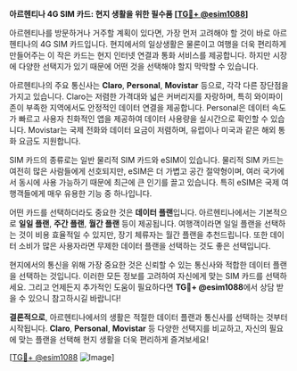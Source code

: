 **아르헨티나 4G SIM 카드: 현지 생활을 위한 필수품 [[TG💪+ @esim1088](https://t.me/s/esim1088)]**

아르헨티나를 방문하거나 거주할 계획이 있다면, 가장 먼저 고려해야 할 것이 바로 아르헨티나의 4G SIM 카드입니다. 현지에서의 일상생활은 물론이고 여행을 더욱 편리하게 만들어주는 이 작은 카드는 현지 인터넷 연결과 통화 서비스를 제공합니다. 하지만 시장에 다양한 선택지가 있기 때문에 어떤 것을 선택해야 할지 막막할 수 있습니다.

아르헨티나의 주요 통신사는 **Claro**, **Personal**, **Movistar** 등으로, 각각 다른 장단점을 가지고 있습니다. Claro는 저렴한 가격대와 넓은 커버리지를 자랑하며, 특히 와이파이 존이 부족한 지역에서도 안정적인 데이터 연결을 제공합니다. Personal은 데이터 속도가 빠르고 사용자 친화적인 앱을 제공하여 데이터 사용량을 실시간으로 확인할 수 있습니다. Movistar는 국제 전화와 데이터 요금이 저렴하며, 유럽이나 미국과 같은 해외 통화 요금도 지원합니다.

SIM 카드의 종류로는 일반 물리적 SIM 카드와 eSIM이 있습니다. 물리적 SIM 카드는 여전히 많은 사람들에게 선호되지만, eSIM은 더 가볍고 공간 절약형이며, 여러 국가에서 동시에 사용 가능하기 때문에 최근에 큰 인기를 끌고 있습니다. 특히 eSIM은 국제 여행객들에게 매우 유용한 기능 중 하나입니다.

어떤 카드를 선택하더라도 중요한 것은 **데이터 플랜**입니다. 아르헨티나에서는 기본적으로 **일일 플랜**, **주간 플랜**, **월간 플랜** 등이 제공됩니다. 여행객이라면 일일 플랜을 선택하는 것이 비용 효율적일 수 있지만, 장기 체류자는 월간 플랜을 추천드립니다. 또한 데이터 소비가 많은 사용자라면 무제한 데이터 플랜을 선택하는 것도 좋은 선택입니다.

현지에서의 통신을 위해 가장 중요한 것은 신뢰할 수 있는 통신사와 적합한 데이터 플랜을 선택하는 것입니다. 이러한 모든 정보를 고려하여 자신에게 맞는 SIM 카드를 선택하세요. 그리고 언제든지 추가적인 도움이 필요하다면 **TG💪+ @esim1088**에서 상담 받을 수 있으니 참고하시길 바랍니다!

**결론적으로**, 아르헨티나에서의 생활은 적절한 데이터 플랜과 통신사를 선택하는 것부터 시작됩니다. **Claro**, **Personal**, **Movistar** 등 다양한 선택지를 비교하고, 자신의 필요에 맞는 플랜을 선택해 현지 생활을 더욱 편리하게 즐겨보세요! 

[[TG💪+ @esim1088](https://t.me/s/esim1088) ![Image](https://i.postimg.cc/Y0z9fWf4/image.png)]